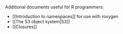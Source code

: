 Additional documents useful for R programmers:

  * [[Introduction to namespaces]] for use with roxygen
  * [[The S3 object system|S3]]
  * [[Closures]]